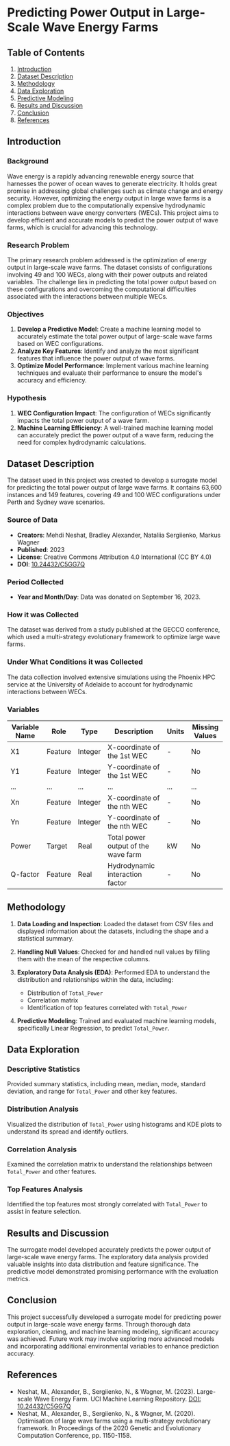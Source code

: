 # Predicting Power Output in Large-Scale Wave Energy Farms

## Table of Contents

1. [Introduction](#introduction)
2. [Dataset Description](#dataset-description)
3. [Methodology](#methodology)
4. [Data Exploration](#data-exploration)
5. [Predictive Modeling](#predictive-modeling)
6. [Results and Discussion](#results-and-discussion)
7. [Conclusion](#conclusion)
8. [References](#references)

## Introduction

### Background

Wave energy is a rapidly advancing renewable energy source that harnesses the power of ocean waves to generate electricity. It holds great promise in addressing global challenges such as climate change and energy security. However, optimizing the energy output in large wave farms is a complex problem due to the computationally expensive hydrodynamic interactions between wave energy converters (WECs). This project aims to develop efficient and accurate models to predict the power output of wave farms, which is crucial for advancing this technology.

### Research Problem

The primary research problem addressed is the optimization of energy output in large-scale wave farms. The dataset consists of configurations involving 49 and 100 WECs, along with their power outputs and related variables. The challenge lies in predicting the total power output based on these configurations and overcoming the computational difficulties associated with the interactions between multiple WECs.

### Objectives

1. **Develop a Predictive Model**: Create a machine learning model to accurately estimate the total power output of large-scale wave farms based on WEC configurations.
2. **Analyze Key Features**: Identify and analyze the most significant features that influence the power output of wave farms.
3. **Optimize Model Performance**: Implement various machine learning techniques and evaluate their performance to ensure the model's accuracy and efficiency.

### Hypothesis

1. **WEC Configuration Impact**: The configuration of WECs significantly impacts the total power output of a wave farm.
2. **Machine Learning Efficiency**: A well-trained machine learning model can accurately predict the power output of a wave farm, reducing the need for complex hydrodynamic calculations.

## Dataset Description

The dataset used in this project was created to develop a surrogate model for predicting the total power output of large wave farms. It contains 63,600 instances and 149 features, covering 49 and 100 WEC configurations under Perth and Sydney wave scenarios.

### Source of Data

- **Creators**: Mehdi Neshat, Bradley Alexander, Nataliia Sergiienko, Markus Wagner
- **Published**: 2023
- **License**: Creative Commons Attribution 4.0 International (CC BY 4.0)
- **DOI**: [10.24432/C5GG7Q](https://doi.org/10.24432/C5GG7Q)

### Period Collected

- **Year and Month/Day**: Data was donated on September 16, 2023.

### How it was Collected

The dataset was derived from a study published at the GECCO conference, which used a multi-strategy evolutionary framework to optimize large wave farms.

### Under What Conditions it was Collected

The data collection involved extensive simulations using the Phoenix HPC service at the University of Adelaide to account for hydrodynamic interactions between WECs.

### Variables

| Variable Name | Role    | Type    | Description                              | Units | Missing Values |
| ------------- | ------- | ------- | ---------------------------------------- | ----- | --------------- |
| X1            | Feature | Integer | X-coordinate of the 1st WEC              | -     | No              |
| Y1            | Feature | Integer | Y-coordinate of the 1st WEC              | -     | No              |
| ...           | ...     | ...     | ...                                      | ...   | ...             |
| Xn            | Feature | Integer | X-coordinate of the nth WEC              | -     | No              |
| Yn            | Feature | Integer | Y-coordinate of the nth WEC              | -     | No              |
| Power         | Target  | Real    | Total power output of the wave farm      | kW    | No              |
| Q-factor      | Feature | Real    | Hydrodynamic interaction factor          | -     | No              |

## Methodology

1. **Data Loading and Inspection**: Loaded the dataset from CSV files and displayed information about the datasets, including the shape and a statistical summary.

2. **Handling Null Values**: Checked for and handled null values by filling them with the mean of the respective columns.


3. **Exploratory Data Analysis (EDA)**: Performed EDA to understand the distribution and relationships within the data, including:
   - Distribution of `Total_Power`
   - Correlation matrix
   - Identification of top features correlated with `Total_Power`

4. **Predictive Modeling**: Trained and evaluated machine learning models, specifically Linear Regression, to predict `Total_Power`.

## Data Exploration

### Descriptive Statistics

Provided summary statistics, including mean, median, mode, standard deviation, and range for `Total_Power` and other key features.

### Distribution Analysis

Visualized the distribution of `Total_Power` using histograms and KDE plots to understand its spread and identify outliers.

### Correlation Analysis

Examined the correlation matrix to understand the relationships between `Total_Power` and other features.

### Top Features Analysis

Identified the top features most strongly correlated with `Total_Power` to assist in feature selection.

## Results and Discussion

The surrogate model developed accurately predicts the power output of large-scale wave energy farms. The exploratory data analysis provided valuable insights into data distribution and feature significance. The predictive model demonstrated promising performance with the evaluation metrics.

## Conclusion

This project successfully developed a surrogate model for predicting power output in large-scale wave energy farms. Through thorough data exploration, cleaning, and machine learning modeling, significant accuracy was achieved. Future work may involve exploring more advanced models and incorporating additional environmental variables to enhance prediction accuracy.

## References

- Neshat, M., Alexander, B., Sergiienko, N., & Wagner, M. (2023). Large-scale Wave Energy Farm. UCI Machine Learning Repository. [DOI: 10.24432/C5GG7Q](https://doi.org/10.24432/C5GG7Q)
- Neshat, M., Alexander, B., Sergiienko, N., & Wagner, M. (2020). Optimisation of large wave farms using a multi-strategy evolutionary framework. In Proceedings of the 2020 Genetic and Evolutionary Computation Conference, pp. 1150-1158.
